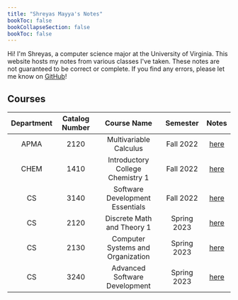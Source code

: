 ```yaml
---
title: "Shreyas Mayya's Notes"
bookToc: false
bookCollapseSection: false
bookToc: false
---
```


Hi! I'm Shreyas, a computer science major at the University of Virginia. This website hosts my notes from various classes I've taken. These notes are not guaranteed to be correct or complete. If you find any errors, please let me know on [GitHub](https://www.github.com/smayya337/notes-hugo)!

## Courses

|Department|Catalog Number|Course Name|Semester|Notes|
|:--:|:--:|:--:|:--:|:--:|
|APMA|2120|Multivariable Calculus|Fall 2022|[here](/notes/apma2120)|
|CHEM|1410|Introductory College Chemistry 1|Fall 2022|[here](/notes/chem1410)|
|CS|3140|Software Development Essentials|Fall 2022|[here](/notes/cs3140)|
|CS|2120|Discrete Math and Theory 1|Spring 2023|[here](/notes/cs2120/)|
|CS|2130|Computer Systems and Organization|Spring 2023|[here](/notes/cs2130/)|
|CS|3240|Advanced Software Development|Spring 2023|[here](/notes/cs3240/)|

